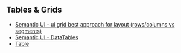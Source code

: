 
## Tables & Grids

* [Semantic UI - ui grid best approach for layout (rows/columns vs segments)](https://stackoverflow.com/questions/29581359/semantic-ui-ui-grid-best-approach-for-layout-rows-columns-vs-segments)
* [Semantic UI - DataTables](https://datatables.net/examples/styling/semanticui)
* [Table](http://1.semantic-ui.com/collections/table.html)
